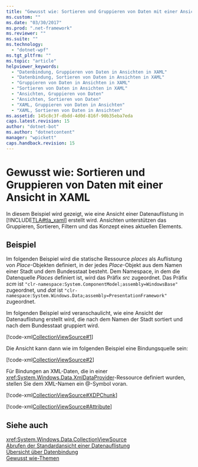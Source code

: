 ```yaml
---
title: "Gewusst wie: Sortieren und Gruppieren von Daten mit einer Ansicht in XAML | Microsoft Docs"
ms.custom: ""
ms.date: "03/30/2017"
ms.prod: ".net-framework"
ms.reviewer: ""
ms.suite: ""
ms.technology: 
  - "dotnet-wpf"
ms.tgt_pltfrm: ""
ms.topic: "article"
helpviewer_keywords: 
  - "Datenbindung, Gruppieren von Daten in Ansichten in XAML"
  - "Datenbindung, Sortieren von Daten in Ansichten in XAML"
  - "Gruppieren von Daten in Ansichten in XAML"
  - "Sortieren von Daten in Ansichten in XAML"
  - "Ansichten, Gruppieren von Daten"
  - "Ansichten, Sortieren von Daten"
  - "XAML, Gruppieren von Daten in Ansichten"
  - "XAML, Sortieren von Daten in Ansichten"
ms.assetid: 145c8c3f-dbdd-4d0d-816f-90b35eba7eda
caps.latest.revision: 15
author: "dotnet-bot"
ms.author: "dotnetcontent"
manager: "wpickett"
caps.handback.revision: 15
---
```

# Gewusst wie: Sortieren und Gruppieren von Daten mit einer Ansicht in XAML
In diesem Beispiel wird gezeigt, wie eine Ansicht einer Datenauflistung in [!INCLUDE[TLA#tla_xaml](../../../../includes/tlasharptla-xaml-md.md)] erstellt wird.  Ansichten unterstützen das Gruppieren, Sortieren, Filtern und das Konzept eines aktuellen Elements.  
  
## Beispiel  
 Im folgenden Beispiel wird die statische Ressource *places* als Auflistung von *Place*\-Objekten definiert, in der jedes *Place*\-Objekt aus dem Namen einer Stadt und dem Bundesstaat besteht.  Dem Namespace, in dem die Datenquelle *Places* definiert ist, wird das Präfix *src* zugeordnet.  Das Präfix *scm* ist `"clr-namespace:System.ComponentModel;assembly=WindowsBase"` zugeordnet, und *dat* ist `"clr-namespace:System.Windows.Data;assembly=PresentationFramework"` zugeordnet.  
  
 Im folgenden Beispiel wird veranschaulicht, wie eine Ansicht der Datenauflistung erstellt wird, die nach dem Namen der Stadt sortiert und nach dem Bundesstaat gruppiert wird.  
  
 [!code-xml[CollectionViewSource#1](../../../../samples/snippets/csharp/VS_Snippets_Wpf/CollectionViewSource/CS/window1.xaml#1)]  
  
 Die Ansicht kann dann wie im folgenden Beispiel eine Bindungsquelle sein:  
  
 [!code-xml[CollectionViewSource#2](../../../../samples/snippets/csharp/VS_Snippets_Wpf/CollectionViewSource/CS/window1.xaml#2)]  
  
 Für Bindungen an XML\-Daten, die in einer <xref:System.Windows.Data.XmlDataProvider>\-Ressource definiert wurden, stellen Sie dem XML\-Namen ein @\-Symbol voran.  
  
 [!code-xml[CollectionViewSource#XDPChunk](../../../../samples/snippets/csharp/VS_Snippets_Wpf/CollectionViewSource/CS/window1.xaml#xdpchunk)]  
  
 [!code-xml[CollectionViewSource#Attribute](../../../../samples/snippets/csharp/VS_Snippets_Wpf/CollectionViewSource/CS/window1.xaml#attribute)]  
  
## Siehe auch  
 <xref:System.Windows.Data.CollectionViewSource>   
 [Abrufen der Standardansicht einer Datenauflistung](../../../../docs/framework/wpf/data/how-to-get-the-default-view-of-a-data-collection.md)   
 [Übersicht über Datenbindung](../../../../docs/framework/wpf/data/data-binding-overview.md)   
 [Gewusst wie\-Themen](../../../../docs/framework/wpf/data/data-binding-how-to-topics.md)